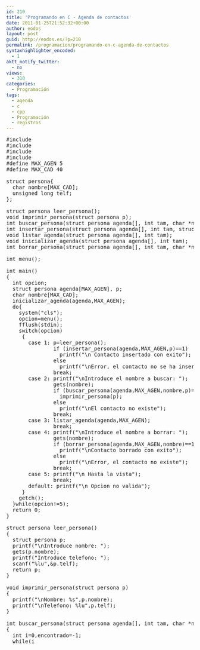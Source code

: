 ```yaml
---
id: 210
title: 'Programando en C - Agenda de contactos'
date: 2011-01-25T21:52:32+00:00
author: eodos
layout: post
guid: http://eodos.es/?p=210
permalink: /programacion/programando-en-c-agenda-de-contactos
syntaxhighlighter_encoded:
  - 1
aktt_notify_twitter:
  - no
views:
  - 318
categories:
  - Programación
tags:
  - agenda
  - c
  - cpp
  - Programación
  - registros
---
```

<pre class="lang:c decode:1 " >#include <stdio.h>
#include <stdlib.h>
#include <conio.h>
#include <string.h>
#define MAX_AGEN 5
#define MAX_CAD 40

struct persona{
  char nombre[MAX_CAD];
  unsigned long telf;
};

struct persona leer_persona();
void imprimir_persona(struct persona p);
int buscar_persona(struct persona agenda[], int tam, char *nombre, struct persona &p);
int insertar_persona(struct persona agenda[], int tam, struct persona p);
void listar_agenda(struct persona agenda[], int tam);
void inicializar_agenda(struct persona agenda[], int tam);
int borrar_persona(struct persona agenda[], int tam, char *nombre);

int menu();

int main()
{
  int opcion;
  struct persona agenda[MAX_AGEN], p;
  char nombre[MAX_CAD];
  inicializar_agenda(agenda,MAX_AGEN);
  do{
    system("cls");
    opcion=menu();
    fflush(stdin);
    switch(opcion)
     {
       case 1: p=leer_persona();
               if (insertar_persona(agenda,MAX_AGEN,p)==1)
                 printf("\n Contacto insertado con exito");
               else  
                 printf("\nError, el contacto no se ha insertado");
               break;
       case 2: printf("\nIntroduce el nombre a buscar: ");
               gets(nombre);
               if (buscar_persona(agenda,MAX_AGEN,nombre,p)==1)
                 imprimir_persona(p);
               else
                 printf("\nEl contacto no existe");  
               break;
       case 3: listar_agenda(agenda,MAX_AGEN);
               break;
       case 4: printf("\nIntroduce el nombre a borrar: ");
               gets(nombre);
               if (borrar_persona(agenda,MAX_AGEN,nombre)==1)
                 printf("\nContacto borrado con exito");
               else
                 printf("\nError, el contacto no existe");
               break;
       case 5: printf("\n Hasta la vista");
               break;
       default: printf("\n Opcion no valida");
     }
    getch();
  }while(opcion!=5);
  return 0;
}

struct persona leer_persona()
{
  struct persona p;
  printf("\nIntroduce nombre: ");
  gets(p.nombre);
  printf("Introduce telefono: ");
  scanf("%lu",&p.telf);
  return p; 
}

void imprimir_persona(struct persona p)
{
  printf("\nNombre: %s",p.nombre);
  printf("\nTelefono: %lu",p.telf);
}

int buscar_persona(struct persona agenda[], int tam, char *nombre, struct persona &p)
{
  int i=0,encontrado=-1;
  while(i<tam && encontrado==-1)
   {
    if(strcmp(agenda[i].nombre,nombre)==0)
     {
       encontrado=i;
       p=agenda[i];
     }
    else 
       i++;
   }
  return encontrado;
}

int insertar_persona(struct persona agenda[], int tam, struct persona p)
{
  int exito=0,i=0;
  while(i<tam && exito==0)
   {
     if(agenda[i].nombre[0]=='\0')    //if (strcmp(agenda[i].nombre,"")==0)
      {
        agenda[i]=p;
        exito=1; 
      }
     i++; 
   } 
  return exito;
} 

void listar_agenda(struct persona agenda[], int tam)
{
  int i,cont=0;
  for(i=0;i<tam;i++)
   {
     if(agenda[i].nombre[0]!='\0')
      {
        cont++;
        printf("\n");
        imprimir_persona(agenda[i]);
      }
   }
  if(cont==0)
    printf("\n Agenda Vacia"); 
}
    
int menu()
{
  int opcion;
  printf("\n1. Insertar contacto");
  printf("\n2. Buscar Contacto");
  printf("\n3. Listar Agenda");
  printf("\n4. Borrar contacto");
  printf("\n5. Salir");
  printf("\n\nIntroduce opcion: ");
  scanf("%d",&opcion);
  return opcion;
}

void inicializar_agenda(struct persona agenda[], int tam)
{
  int i;
  for(i=0; i<tam; i++)
    agenda[i].nombre[0]='\0';
//    strcmp(agenda[i].nombre,"");
}

int borrar_persona(struct persona agenda[], int tam, char *nombre)
{
  int exito=0,posicion;
  struct persona p;
  posicion=buscar_persona(agenda,tam,nombre,p);
  if(posicion!=-1)
   {
     exito=1;
     agenda[posicion].nombre[0]='�';
   } 
  return exito;
}
</pre>
